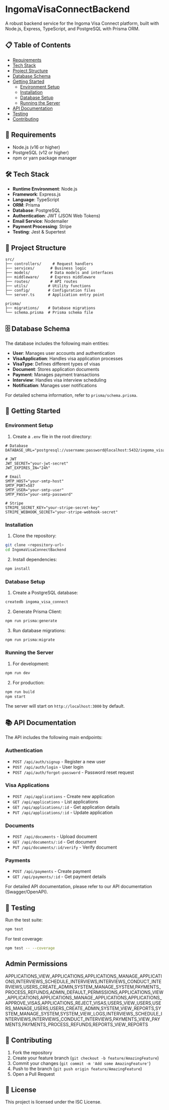 # IngomaVisaConnectBackend

A robust backend service for the Ingoma Visa Connect platform, built with Node.js, Express, TypeScript, and PostgreSQL with Prisma ORM.

## 📋 Table of Contents
- [Requirements](#requirements)
- [Tech Stack](#tech-stack)
- [Project Structure](#project-structure)
- [Database Schema](#database-schema)
- [Getting Started](#getting-started)
  - [Environment Setup](#environment-setup)
  - [Installation](#installation)
  - [Database Setup](#database-setup)
  - [Running the Server](#running-the-server)
- [API Documentation](#api-documentation)
- [Testing](#testing)
- [Contributing](#contributing)

## 🔧 Requirements

- Node.js (v16 or higher)
- PostgreSQL (v12 or higher)
- npm or yarn package manager

## 🛠 Tech Stack

- **Runtime Environment**: Node.js
- **Framework**: Express.js
- **Language**: TypeScript
- **ORM**: Prisma
- **Database**: PostgreSQL
- **Authentication**: JWT (JSON Web Tokens)
- **Email Service**: Nodemailer
- **Payment Processing**: Stripe
- **Testing**: Jest & Supertest

## 📁 Project Structure

```
src/
├── controllers/     # Request handlers
├── services/       # Business logic
├── models/         # Data models and interfaces
├── middleware/     # Express middleware
├── routes/         # API routes
├── utils/         # Utility functions
├── config/        # Configuration files
└── server.ts      # Application entry point

prisma/
├── migrations/    # Database migrations
└── schema.prisma  # Prisma schema file
```

## 🗄 Database Schema

The database includes the following main entities:

- **User**: Manages user accounts and authentication
- **VisaApplication**: Handles visa application processes
- **VisaType**: Defines different types of visas
- **Document**: Stores application documents
- **Payment**: Manages payment transactions
- **Interview**: Handles visa interview scheduling
- **Notification**: Manages user notifications

For detailed schema information, refer to `prisma/schema.prisma`.

## 🚀 Getting Started

### Environment Setup

1. Create a `.env` file in the root directory:

```env
# Database
DATABASE_URL="postgresql://username:password@localhost:5432/ingoma_visa_connect"

# JWT
JWT_SECRET="your-jwt-secret"
JWT_EXPIRES_IN="24h"

# Email
SMTP_HOST="your-smtp-host"
SMTP_PORT=587
SMTP_USER="your-smtp-user"
SMTP_PASS="your-smtp-password"

# Stripe
STRIPE_SECRET_KEY="your-stripe-secret-key"
STRIPE_WEBHOOK_SECRET="your-stripe-webhook-secret"
```

### Installation

1. Clone the repository:
```bash
git clone <repository-url>
cd IngomaVisaConnectBackend
```

2. Install dependencies:
```bash
npm install
```

### Database Setup

1. Create a PostgreSQL database:
```bash
createdb ingoma_visa_connect
```

2. Generate Prisma Client:
```bash
npm run prisma:generate
```

3. Run database migrations:
```bash
npm run prisma:migrate
```

### Running the Server

1. For development:
```bash
npm run dev
```

2. For production:
```bash
npm run build
npm start
```

The server will start on `http://localhost:3000` by default.

## 📚 API Documentation

The API includes the following main endpoints:

### Authentication
- `POST /api/auth/signup` - Register a new user
- `POST /api/auth/login` - User login
- `POST /api/auth/forgot-password` - Password reset request

### Visa Applications
- `POST /api/applications` - Create new application
- `GET /api/applications` - List applications
- `GET /api/applications/:id` - Get application details
- `PUT /api/applications/:id` - Update application

### Documents
- `POST /api/documents` - Upload document
- `GET /api/documents/:id` - Get document
- `PUT /api/documents/:id/verify` - Verify document

### Payments
- `POST /api/payments` - Create payment
- `GET /api/payments/:id` - Get payment details

For detailed API documentation, please refer to our API documentation (Swagger/OpenAPI).

## 🧪 Testing

Run the test suite:

```bash
npm test
```

For test coverage:

```bash
npm test -- --coverage
```

## Admin Permissions
APPLICATIONS_VIEW_APPLICATIONS,APPLICATIONS_MANAGE_APPLICATIONS,INTERVIEWS_SCHEDULE_INTERVIEWS,INTERVIEWS_CONDUCT_INTERVIEWS,USERS_CREATE_ADMIN,SYSTEM_MANAGE_SYSTEM,PAYMENTS_PROCESS_REFUNDS,ADMIN_DEFAULT_PERMISSIONS,APPLICATIONS_VIEW_APPLICATIONS,APPLICATIONS_MANAGE_APPLICATIONS,APPLICATIONS_APPROVE_VISAS,APPLICATIONS_REJECT_VISAS,USERS_VIEW_USERS,USERS_MANAGE_USERS,USERS_CREATE_ADMIN,SYSTEM_VIEW_REPORTS,SYSTEM_MANAGE_SYSTEM,SYSTEM_VIEW_LOGS,INTERVIEWS_SCHEDULE_INTERVIEWS,INTERVIEWS_CONDUCT_INTERVIEWS,PAYMENTS_VIEW_PAYMENTS,PAYMENTS_PROCESS_REFUNDS,REPORTS_VIEW_REPORTS

## 🤝 Contributing

1. Fork the repository
2. Create your feature branch (`git checkout -b feature/AmazingFeature`)
3. Commit your changes (`git commit -m 'Add some AmazingFeature'`)
4. Push to the branch (`git push origin feature/AmazingFeature`)
5. Open a Pull Request

## 📄 License

This project is licensed under the ISC License.